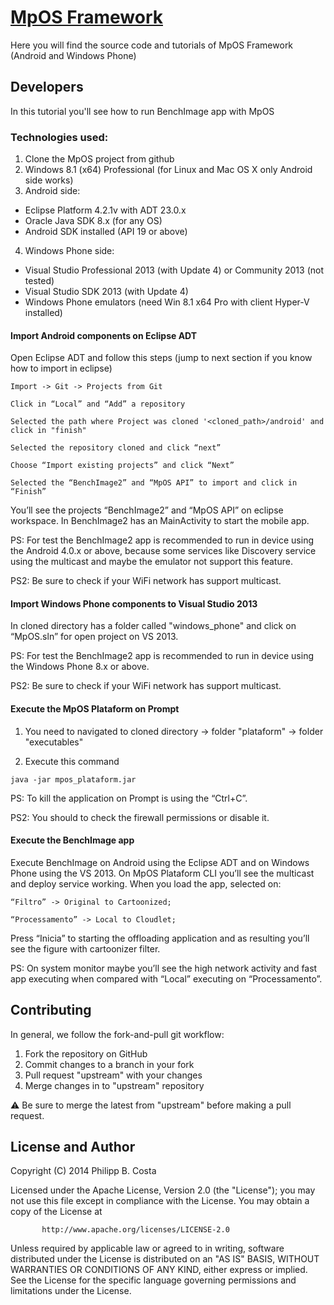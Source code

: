 [MpOS Framework](http://mpos.great.ufc.br)
====================================================================

Here you will find the source code and tutorials of MpOS Framework (Android and Windows Phone)

## Developers

In this tutorial you'll see how to run BenchImage app with MpOS

### Technologies used:

1. Clone the MpOS project from github
2. Windows 8.1 (x64) Professional (for Linux and Mac OS X only Android side works)
3. Android side:
  * Eclipse Platform 4.2.1v with ADT 23.0.x
  * Oracle Java SDK 8.x (for any OS)
  * Android SDK installed (API 19 or above)
4. Windows Phone side:
  * Visual Studio Professional 2013 (with Update 4) or Community 2013 (not tested)
  * Visual Studio SDK 2013 (with Update 4)
  * Windows Phone emulators (need Win 8.1 x64 Pro with client Hyper-V installed)


#### Import Android components on Eclipse ADT

Open Eclipse ADT and follow this steps (jump to next section if you know how to import in eclipse)

```
Import -> Git -> Projects from Git
```
```
Click in “Local” and “Add” a repository
```
```
Selected the path where Project was cloned '<cloned_path>/android' and click in "finish"
```
```
Selected the repository cloned and click “next”
```
```
Choose “Import existing projects” and click “Next”
```
```
Selected the “BenchImage2” and “MpOS API” to import and click in “Finish”
```

You’ll see the projects “BenchImage2” and “MpOS API” on eclipse workspace. In BenchImage2 has an MainActivity to start the mobile app. 

PS: For test the BenchImage2 app is recommended to run in device using the Android 4.0.x or above, because some services like Discovery service using the multicast and maybe the emulator not support this feature. 

PS2: Be sure to check if your WiFi network has support multicast.


#### Import Windows Phone components to Visual Studio 2013

In cloned directory has a folder called "windows_phone" and click on “MpOS.sln” for open project on VS 2013.

PS: For test the BenchImage2 app is recommended to run in device using the Windows Phone 8.x or above. 

PS2: Be sure to check if your WiFi network has support multicast.


#### Execute the MpOS Plataform on Prompt

1. You need to navigated to cloned directory -> folder "plataform" -> folder "executables"

2. Execute this command

```
java -jar mpos_plataform.jar
```

PS: To kill the application on Prompt is using the “Ctrl+C”.

PS2: You should to check the firewall permissions or disable it. 


#### Execute the BenchImage app

Execute BenchImage on Android using the Eclipse ADT and on Windows Phone using the VS 2013. On MpOS Plataform CLI you’ll see the multicast and deploy service working. When you load the app, selected on: 

```
“Filtro” -> Original to Cartoonized;
```
```
“Processamento” -> Local to Cloudlet; 
```

Press “Inicia” to starting the offloading application and as resulting you’ll see the figure with cartoonizer filter.

PS: On system monitor maybe you’ll see the high network activity and fast app executing when compared with “Local” executing on “Processamento”.



Contributing
-------
In general, we follow the fork-and-pull git workflow:

1. Fork the repository on GitHub
2. Commit changes to a branch in your fork
3. Pull request "upstream" with your changes
4. Merge changes in to "upstream" repository

:warning: Be sure to merge the latest from "upstream" before making a pull request.



License and Author
-------
Copyright (C) 2014 Philipp B. Costa

   Licensed under the Apache License, Version 2.0 (the "License");
   you may not use this file except in compliance with the License.
   You may obtain a copy of the License at
```
       http://www.apache.org/licenses/LICENSE-2.0
```
   Unless required by applicable law or agreed to in writing, software
   distributed under the License is distributed on an "AS IS" BASIS,
   WITHOUT WARRANTIES OR CONDITIONS OF ANY KIND, either express or implied.
   See the License for the specific language governing permissions and
   limitations under the License.
